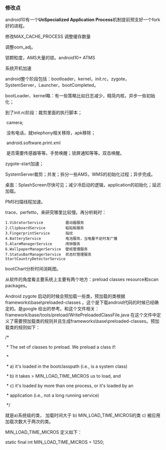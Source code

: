 ### 修改点

android10有一个**UnSpecialized Application Process**机制提前预支好一个fork好的进程。

修改MAX_CACHE_PROCESS 调整缓存数量

调整oom_adj。

锁颗粒度，AMS大量的锁。android10+ ATMS



系统开机加速

android整个阶段包括：bootloader，kernel，init.rc，zygote，SystemServer，Launcher，bootCompleted。

bootLoader、kernel略：有一些策略比如日志减少，精简内核，异步一些初始化；

到了init.rc阶段：裁剪里面的执行脚本；

​	camera;

​	没有电话，就telephony相关移除，apk移除；

​	android.software.print.xml

​	是否需要传感器等等。手势唤醒；锁屏通知等等。双击唤醒。

zygote-start加速；

SystemServer裁剪；并发；拆分一些AMS，WMS的初始化过程；异步完成。

桌面：SplashScreen尽快可见；减少冷启动的逻辑，application的初始化；延迟加载。

PMS扫描线程加速。



trace、perfetto，来研究哪里比较慢。再分析耗时：

```
1.VibratorService          震动器服务  
2.ClipboardService         粘贴板服务  
3.FingerprintService       指纹  
4.BatteryService           电池服务，当电量不足时发广播  
5.AlarmManagerService      闹钟服务   
6.WallpaperManagerService  壁纸管理服务  
7.StatusBarManagerService  状态栏管理服务  
StartCountryDetectorService
```





bootChart分析时间消耗图。

从软件的角度看主要系统上主要有两个地方：preload classes resource和scan packages。

Android zygote 启动的时候会预加载一些类，预加载的类根据frameworks\base\preloaded-classes 。这个是下载android代码的时候已经确定的。是google 给出的参考。和这个文件相关：framework/base/tools/preload/WritePreloadedClassFile.java 在这个文件中定义了需要预加载类的规则并且生成frameworks\base\preloaded-classes。预加载类的规则如下：

/*

​     \* The set of classes to preload. We preload a class if:

​     *

​     \* a) it's loaded in the bootclasspath (i.e., is a system class)

​     \* b) it takes > MIN_LOAD_TIME_MICROS us to load, and

​     \* c) it's loaded by more than one process, or it's loaded by an

​     \*   application (i.e., not a long running service)

​     */

就是a)系统级的类， 加载时间大于 b) MIN_LOAD_TIME_MICROS的类 c) 被应用加载次数大于两次的类。

MIN_LOAD_TIME_MICROS 定义如下：

 static final int MIN_LOAD_TIME_MICROS = 1250;

 





